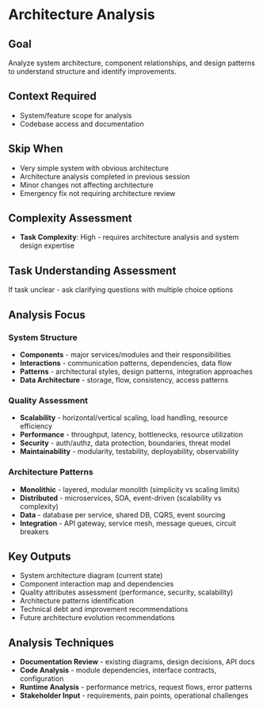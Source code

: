 # Architecture Analysis

## Goal
Analyze system architecture, component relationships, and design patterns to understand structure and identify improvements.

## Context Required
- System/feature scope for analysis
- Codebase access and documentation

## Skip When
- Very simple system with obvious architecture
- Architecture analysis completed in previous session
- Minor changes not affecting architecture
- Emergency fix not requiring architecture review

## Complexity Assessment
- **Task Complexity**: High - requires architecture analysis and system design expertise

## Task Understanding Assessment
If task unclear - ask clarifying questions with multiple choice options

## Analysis Focus

### System Structure
- **Components** - major services/modules and their responsibilities
- **Interactions** - communication patterns, dependencies, data flow
- **Patterns** - architectural styles, design patterns, integration approaches
- **Data Architecture** - storage, flow, consistency, access patterns

### Quality Assessment
- **Scalability** - horizontal/vertical scaling, load handling, resource efficiency
- **Performance** - throughput, latency, bottlenecks, resource utilization
- **Security** - auth/authz, data protection, boundaries, threat model
- **Maintainability** - modularity, testability, deployability, observability

### Architecture Patterns
- **Monolithic** - layered, modular monolith (simplicity vs scaling limits)
- **Distributed** - microservices, SOA, event-driven (scalability vs complexity)
- **Data** - database per service, shared DB, CQRS, event sourcing
- **Integration** - API gateway, service mesh, message queues, circuit breakers

## Key Outputs
- System architecture diagram (current state)
- Component interaction map and dependencies
- Quality attributes assessment (performance, security, scalability)
- Architecture patterns identification
- Technical debt and improvement recommendations
- Future architecture evolution recommendations

## Analysis Techniques
- **Documentation Review** - existing diagrams, design decisions, API docs
- **Code Analysis** - module dependencies, interface contracts, configuration
- **Runtime Analysis** - performance metrics, request flows, error patterns
- **Stakeholder Input** - requirements, pain points, operational challenges 